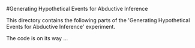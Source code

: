 #Generating Hypothetical Events for Abductive Inference


This directory contains the following parts of the 'Generating Hypothetical Events for Abductive Inference' experiment. 

The code is on its way ...

